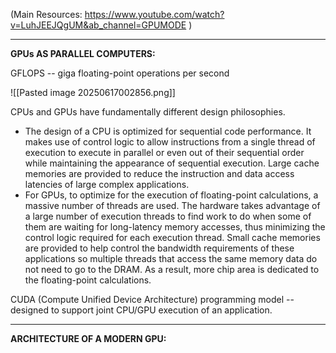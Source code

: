 (Main Resources: 
https://www.youtube.com/watch?v=LuhJEEJQgUM&ab_channel=GPUMODE )

- - - 
**GPUs AS PARALLEL COMPUTERS:** 

GFLOPS -- giga floating-point operations per second

![[Pasted image 20250617002856.png]]

CPUs and GPUs have fundamentally different design philosophies. 
- The design of a CPU is optimized for sequential code performance. It makes use of control logic to allow instructions from a single thread of execution to execute in parallel or even out of their sequential order while maintaining the appearance of sequential execution. 
  Large cache memories are provided to reduce the instruction and data access latencies of large complex applications. 
- For GPUs, to optimize for the execution of floating-point calculations, a massive number of threads are used. The hardware takes advantage of a large number of execution threads to find work to do when some of them are waiting for long-latency memory accesses, thus minimizing the control logic required for each execution thread. 
  Small cache memories are provided to help control the bandwidth requirements of these applications so multiple threads that access the same memory data do not need to go to the DRAM. As a result, more chip area is dedicated to the floating-point calculations. 

CUDA (Compute Unified Device Architecture) programming model -- designed to support joint CPU/GPU execution of an application. 

---

**ARCHITECTURE OF A MODERN GPU:**



